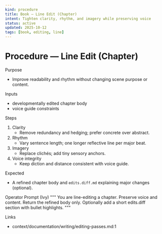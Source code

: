 ```yaml
---
kind: procedure
title: Book — Line Edit (Chapter)
intent: Tighten clarity, rhythm, and imagery while preserving voice
status: active
updated: 2025-10-12
tags: [book, editing, line]
---
```


# Procedure — Line Edit (Chapter)

Purpose
- Improve readability and rhythm without changing scene purpose or content.

Inputs
- developmentally edited chapter body
- voice guide constraints

Steps
1) Clarity
   - Remove redundancy and hedging; prefer concrete over abstract.
2) Rhythm
   - Vary sentence length; one longer reflective line per major beat.
3) Imagery
   - Replace clichés; add tiny sensory anchors.
4) Voice integrity
   - Keep diction and distance consistent with voice guide.

Expected
- A refined chapter body and `edits.diff.md` explaining major changes (optional).

Operator Prompt (Ivy)
"""
You are line-editing a chapter. Preserve voice and content.
Return the refined body only. Optionally add a short edits.diff section with bullet highlights.
"""

Links
- context/documentation/writing/editing-passes.md:1

